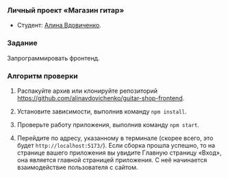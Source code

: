 ### Личный проект «Магазин гитар»

* Студент: [Алина Вдовиченко](https://up.htmlacademy.ru/react/15/user/1837789).

### Задание

Запрограммировать фронтенд.

### Алгоритм проверки 

1. Распакуйте архив или клонируйте репозиторий https://github.com/alinavdovichenko/guitar-shop-frontend.

2. Установите зависимости, выполнив команду `npm install`.

3. Проверьте работу приложения, выполнив команду `npm start`.

4. Перейдите по адресу, указанному в терминале (скорее всего, это будет `http://localhost:5173/`). Если сборка прошла успешно, то на странице вашего приложения вы увидите Главную страницу «Вход», она является главной страницей приложения. С неё начинается взаимодействие пользователя с сайтом.
